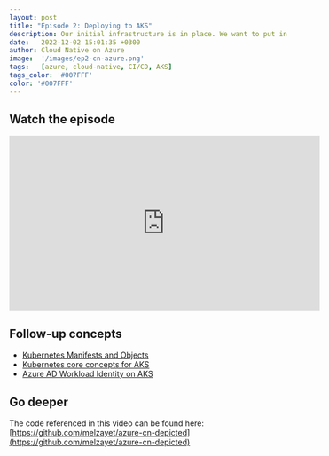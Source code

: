 ```yaml
---
layout: post
title: "Episode 2: Deploying to AKS"
description: Our initial infrastructure is in place. We want to put in a repeatable mechanism for deploying our app into AKS.
date:   2022-12-02 15:01:35 +0300
author: Cloud Native on Azure
image:  '/images/ep2-cn-azure.png'
tags:   [azure, cloud-native, CI/CD, AKS]
tags_color: '#007FFF'
color: '#007FFF'
---
```


## Watch the episode

<iframe width="560" height="315" src="https://www.youtube.com/embed/tvLLoDIyFzg" title="Episode 2: Deploying to AKS" frameborder="0" allow="accelerometer; autoplay; clipboard-write; encrypted-media; gyroscope; picture-in-picture" allowfullscreen></iframe>

<br/>

## Follow-up concepts

* [Kubernetes Manifests and Objects](https://kubernetes.io/docs/concepts/overview/working-with-objects/kubernetes-objects/)
* [Kubernetes core concepts for AKS](https://learn.microsoft.com/en-us/azure/aks/concepts-clusters-workloads)
* [Azure AD Workload Identity on AKS](https://learn.microsoft.com/en-us/azure/aks/workload-identity-overview)

## Go deeper

The code referenced in this video can be found here: [https://github.com/melzayet/azure-cn-depicted](https://github.com/melzayet/azure-cn-depicted)
